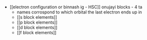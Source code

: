 - [[electron configuration or binnash ig - HSC]] onujayi blocks - 4 ta
	- names corrospond to which orbital the last electron ends up in
	- [[s block elements]] 
	- [[p block elements]] 
	- [[d block elements]] 
	- [[f block elements]] 
